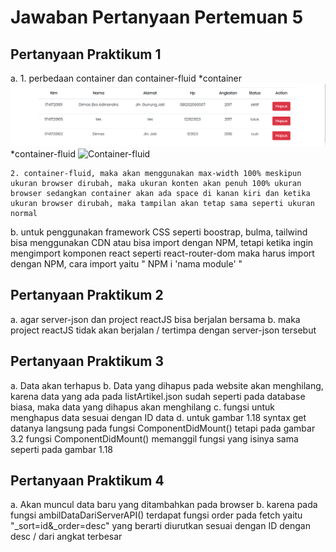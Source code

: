 # Jawaban Pertanyaan Pertemuan 5

## Pertanyaan Praktikum 1
a. 1. perbedaan container dan container-fluid
    *container
    ![Container](https://github.com/dimascapella/webFramework/blob/master/Pertemuan%205/src/Image/container.png)
    *container-fluid
    ![Container-fluid](https://github.com/dimascapella/webFramework/blob/master/Pertemuan%205/src/Image/container-fluid.png)

    2. container-fluid, maka akan menggunakan max-width 100% meskipun ukuran browser dirubah, maka ukuran konten akan penuh 100% ukuran browser sedangkan container akan ada space di kanan kiri dan ketika ukuran browser dirubah, maka tampilan akan tetap sama seperti ukuran normal

b. untuk penggunakan framework CSS seperti boostrap, bulma, tailwind bisa menggunakan CDN atau bisa import dengan NPM, tetapi ketika ingin mengimport komponen react seperti react-router-dom maka harus import dengan NPM, cara import yaitu " NPM i 'nama module' "

## Pertanyaan Praktikum 2
a. agar server-json dan project reactJS bisa berjalan bersama
b. maka project reactJS tidak akan berjalan / tertimpa dengan server-json tersebut

## Pertanyaan Praktikum 3
a. Data akan terhapus
b. Data yang dihapus pada website akan menghilang, karena data yang ada pada listArtikel.json sudah seperti pada database biasa, maka data yang dihapus akan menghilang
c. fungsi untuk menghapus data sesuai dengan ID data
d. untuk gambar 1.18 syntax get datanya langsung pada fungsi ComponentDidMount() tetapi pada gambar 3.2 fungsi ComponentDidMount() memanggil fungsi yang isinya sama seperti pada gambar 1.18

## Pertanyaan Praktikum 4
a. Akan muncul data baru yang ditambahkan pada browser
b. karena pada fungsi ambilDataDariServerAPI() terdapat fungsi order pada fetch yaitu "_sort=id&_order=desc" yang berarti diurutkan sesuai dengan ID dengan desc / dari angkat terbesar

